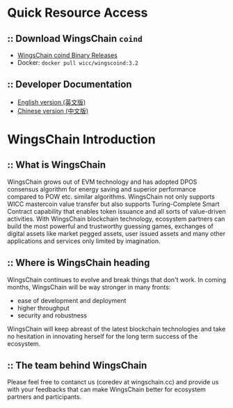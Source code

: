 Quick Resource Access
=====================================
## :: Download WingsChain ```coind```
* [WingsChain coind Binary Releases](https://github.com/wingschain/WingsChain)
* Docker: ```docker pull wicc/wingscoind:3.2```

## :: Developer Documentation

* [English version (英文版)](https://docs.wingschain.cc/)
* [Chinese version (中文版)](https://docscn.wingschain.cc/)

WingsChain Introduction
=====================================

## :: What is WingsChain

WingsChain grows out of EVM technology and has adopted DPOS consensus algorithm for energy saving and superior performance compared to POW etc. similar algorithms. WingsChain not only supports WICC mastercoin value transfer but also supports Turing-Complete Smart Contract capability that enables token issuance and all sorts of value-driven activities. With WingsChain blockchain technology, ecosystem partners can build the most powerful and trustworthy guessing games, exchanges of digital assets like market pegged assets, user issued assets and many other applications and services only limited by imagination.

## :: Where is WingsChain heading

WingsChain continues to evolve and break things that don't work. In coming months, WingsChain will be way stronger in many fronts:
* ease of development and deployment
* higher throughput
* security and robustness

WingsChain will keep abreast of the latest blockchain technologies and take no hesitation in innovating herself for the long term success of the ecosystem.

## :: The team behind WingsChain

Please feel free to contanct us (coredev at wingschain.cc) and provide us with your feedbacks that can make WingsChain better for ecosystem partners and participants.
